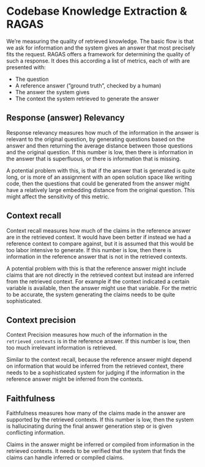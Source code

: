 # Codebase Knowledge Extraction & RAGAS

We’re measuring the quality of retrieved knowledge. The basic flow is that we ask for information and the system gives an answer that most precisely fits the request. RAGAS offers a framework for determining the quality of such a response. It does this according a list of metrics, each of with are presented with:

- The question
- A reference answer (”ground truth”, checked by a human)
- The answer the system gives
- The context the system retrieved to generate the answer

## Response (answer) Relevancy

Response relevancy measures how much of the information in the answer is relevant to the original question, by generating questions based on the answer and then returning the average distance between those questions and the original question. If this number is low, then there is information in the answer that is superfluous, or there is information that is missing.

A potential problem with this, is that if the answer that is generated is quite long, or is more of an assignment with an open solution space like writing code, then the questions that could be generated from the answer might have a relatively large embedding distance from the original question. This might affect the sensitivity of this metric.

## Context recall

Context recall measures how much of the claims in the reference answer are in the retrieved context. It would have been better if instead we had a reference context to compare against, but it is assumed that this would be too labor intensive to generate. If this number is low, then there is information in the reference answer that is not in the retrieved contexts.

A potential problem with this is that the reference answer might include claims that are not directly in the retrieved context but instead are inferred from the retrieved context. For example if the context indicated a certain variable is available, then the answer might use that variable. For the metric to be accurate, the system generating the claims needs to be quite sophisticated.

## Context precision

Context Precision measures how much of the information in the `retrieved_contexts` is in the reference answer. If this number is low, then too much irrelevant information is retrieved.

Similar to the context recall, because the reference answer might depend on information that would be inferred from the retrieved context, there needs to be a sophisticated system for judging if the information in the reference answer might be inferred from the contexts.

## Faithfulness

Faithfulness measures how many of the claims made in the answer are supported by the retrieved contexts. If this number is low, then the system is hallucinating during the final answer generation step or is given conflicting information.

Claims in the answer might be inferred or compiled from information in the retrieved contexts. It needs to be verified that the system that finds the claims can handle inferred or compiled claims.